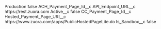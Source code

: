 <?xml version="1.0" encoding="UTF-8"?>
<CustomMetadata xmlns="http://soap.sforce.com/2006/04/metadata" xmlns:xsi="http://www.w3.org/2001/XMLSchema-instance" xmlns:xsd="http://www.w3.org/2001/XMLSchema">
    <label>Production</label>
    <protected>false</protected>
    <values>
        <field>ACH_Payment_Page_Id__c</field>
        <value xsi:nil="true"/>
    </values>
    <values>
        <field>API_Endpoint_URL__c</field>
        <value xsi:type="xsd:string">https://rest.zuora.com</value>
    </values>
    <values>
        <field>Active__c</field>
        <value xsi:type="xsd:boolean">false</value>
    </values>
    <values>
        <field>CC_Payment_Page_Id__c</field>
        <value xsi:nil="true"/>
    </values>
    <values>
        <field>Hosted_Payment_Page_URI__c</field>
        <value xsi:type="xsd:string">https://www.zuora.com/apps/PublicHostedPageLite.do</value>
    </values>
    <values>
        <field>Is_Sandbox__c</field>
        <value xsi:type="xsd:boolean">false</value>
    </values>
</CustomMetadata>
